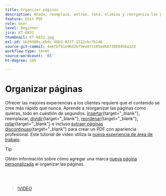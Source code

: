 ```yaml
---
title: Organizar páginas
description: Añade, reemplaza, extrae, rota, elimina y reorganiza las páginas en tu PDF
feature: Edit PDF
role: User
level: Beginner
jira: KT-6832
thumbnail: KT-6832.jpg
exl-id: 1b39380c-ebdc-48b3-8237-1512cbc7b146
source-git-commit: 4e6fbf91e96d26f9ee8f1105ad68738b9450a32d
workflow-type: tm+mt
source-wordcount: '85'
ht-degree: 10%

---
```


# Organizar páginas

Ofrecer las mejores experiencias a los clientes requiere que el contenido se cree más rápido que nunca. Aprende a reorganizar las páginas como quieras, todo en cuestión de segundos. [Insertar](https://www.adobe.com/es/acrobat/online/add-pages-to-pdf.html){target="_blank"}, reemplazar, [dividir](https://www.adobe.com/es/acrobat/online/split-pdf.html){target="_blank"}, [reordenar](https://www.adobe.com/es/acrobat/online/rearrange-pdf.html){target="_blank"}, [rotar](https://www.adobe.com/es/acrobat/online/rotate-pdf.html){target="_blank"} e incluso [extraer páginas discontinuas](https://www.adobe.com/es/acrobat/online/extract-pdf-pages.html){target="_blank"} para crear un PDF con apariencia profesional. Este tutorial de vídeo utiliza la [nueva experiencia de área de trabajo](new-workspace.md).

>[!TIP]
>
>Obtén información sobre cómo agregar una marca [nueva página personalizada](add-custom-page.md) al organizar las páginas.

<br> 

>[!VIDEO](https://video.tv.adobe.com/v/3409022?quality=12&learn=on&hidetitle=true)